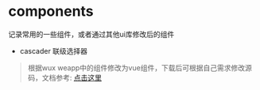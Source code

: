 # components

记录常用的一些组件，或者通过其他ui库修改后的组件

- cascader 联级选择器
> 根据wux weapp中的组件修改为vue组件，下载后可根据自己需求修改源码，文档参考: [点击这里](https://wux-weapp.github.io/wux-weapp-docs/#/cascader)
